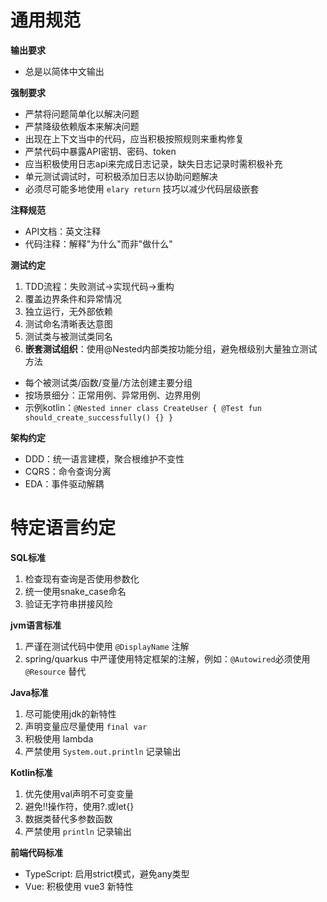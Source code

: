 # 通用规范

**输出要求**

- 总是以简体中文输出

**强制要求**

- 严禁将问题简单化以解决问题
- 严禁降级依赖版本来解决问题
- 出现在上下文当中的代码，应当积极按照规则来重构修复
- 严禁代码中暴露API密钥、密码、token
- 应当积极使用日志api来完成日志记录，缺失日志记录时需积极补充
- 单元测试调试时，可积极添加日志以协助问题解决
- 必须尽可能多地使用 `elary return` 技巧以减少代码层级嵌套

**注释规范**

- API文档：英文注释
- 代码注释：解释"为什么"而非"做什么"

**测试约定**

1. TDD流程：失败测试→实现代码→重构
2. 覆盖边界条件和异常情况
3. 独立运行，无外部依赖
4. 测试命名清晰表达意图
5. 测试类与被测试类同名
6. **嵌套测试组织**：使用@Nested内部类按功能分组，避免根级别大量独立测试方法

- 每个被测试类/函数/变量/方法创建主要分组
- 按场景细分：正常用例、异常用例、边界用例
- 示例kotlin：`@Nested inner class CreateUser { @Test fun should_create_successfully() {} }`

**架构约定**

- DDD：统一语言建模，聚合根维护不变性
- CQRS：命令查询分离
- EDA：事件驱动解耦

# 特定语言约定

**SQL标准**

1. 检查现有查询是否使用参数化
2. 统一使用snake_case命名
3. 验证无字符串拼接风险

**jvm语言标准**

1. 严谨在测试代码中使用 `@DisplayName` 注解
2. spring/quarkus 中严谨使用特定框架的注解，例如：`@Autowired`必须使用 `@Resource` 替代

**Java标准**

1. 尽可能使用jdk的新特性
2. 声明变量应尽量使用 `final var`
3. 积极使用 lambda
4. 严禁使用 `System.out.println` 记录输出

**Kotlin标准**

1. 优先使用val声明不可变变量
2. 避免!!操作符，使用?.或let{}
3. 数据类替代多参数函数
4. 严禁使用 `println` 记录输出

**前端代码标准**

- TypeScript: 启用strict模式，避免any类型
- Vue: 积极使用 vue3 新特性
